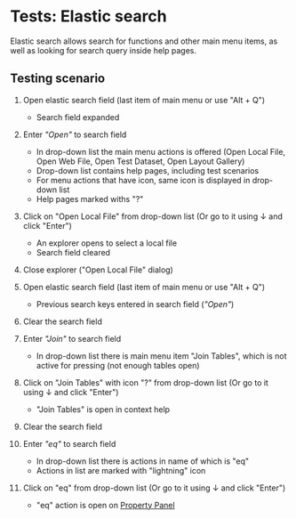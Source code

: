 <!-- TITLE: Tests: Elastic search -->
<!-- SUBTITLE: -->

# Tests: Elastic search

Elastic search allows search for functions and other main menu items, as well as looking for search query inside help pages.

## Testing scenario

1. Open elastic search field (last item of main menu or use "Alt + Q")
   * Search field expanded
   
1. Enter *"Open"* to search field
   * In drop-down list the main menu actions is offered (Open Local File, Open Web File, Open Test Dataset, Open Layout Gallery)
   * Drop-down list contains help pages, including test scenarios
   * For menu actions that have icon, same icon is displayed in drop-down list
   * Help pages marked withs "?"
   
1. Click on "Open Local File" from drop-down list (Or go to it using ↓ and click "Enter")
   * An explorer opens to select a local file
   * Search field cleared

1. Close explorer ("Open Local File" dialog)   

1. Open elastic search field (last item of main menu or use "Alt + Q")
   * Previous search keys entered in search field (*"Open"*)

1. Clear the search field

1. Enter *"Join"* to search field
   * In  drop-down list there is main menu item "Join Tables", which is not active for pressing (not enough tables open)
  
1. Click on "Join Tables" with icon "?" from drop-down list (Or go to it using ↓ and click "Enter")
   * "Join Tables" is open in context help

1. Clear the search field

1. Enter *"eq"* to search field
   * In  drop-down list there is actions in name of which is "eq"
   * Actions in list are marked with "lightning" icon
  
1. Click on "eq" from drop-down list (Or go to it using ↓ and click "Enter")
   * "eq" action is open on [Property Panel](../overview/property-panel.md)
